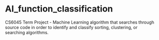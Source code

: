 # AI_function_classification
CS6045 Term Project - Machine Learning algorithm that searches through source code in order to identify and classify sorting, clustering, or searching algorithms.

